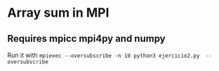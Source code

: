# Array sum in MPI
## Requires mpicc mpi4py and numpy
Run it with `mpiexec --oversubscribe -n 10 python3 ejercicio2.py  --oversubscribe`